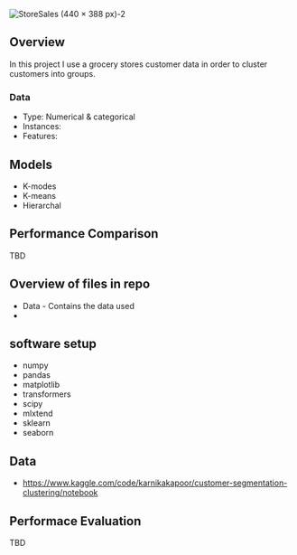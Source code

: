 ![StoreSales (440 × 388 px)-2](https://user-images.githubusercontent.com/111559921/233234290-cad4540e-2927-49ef-9a68-fe1d6fc52cf6.png)

## Overview
In this project I use a grocery stores customer data in order to cluster customers into groups.

  ### Data
  * Type: Numerical & categorical
  * Instances:
  * Features: 

  ## Models
  * K-modes
  * K-means
  * Hierarchal
  
  ## Performance Comparison 
 TBD 
  
  ## Overview of files in repo
  * Data - Contains the data used
  * 
  
  ## software setup 
  * numpy
  * pandas
  * matplotlib
  * transformers
  * scipy
  * mlxtend
  * sklearn
  * seaborn
  
  ## Data
  * https://www.kaggle.com/code/karnikakapoor/customer-segmentation-clustering/notebook
  
  
  ## Performace Evaluation 
  TBD 
